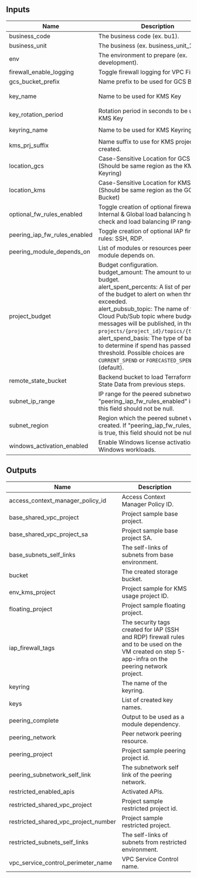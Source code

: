 <!-- BEGINNING OF PRE-COMMIT-TERRAFORM DOCS HOOK -->
## Inputs

| Name | Description | Type | Default | Required |
|------|-------------|------|---------|:--------:|
| business\_code | The business code (ex. bu1). | `string` | n/a | yes |
| business\_unit | The business (ex. business\_unit\_1). | `string` | n/a | yes |
| env | The environment to prepare (ex. development). | `string` | n/a | yes |
| firewall\_enable\_logging | Toggle firewall logging for VPC Firewalls. | `bool` | `true` | no |
| gcs\_bucket\_prefix | Name prefix to be used for GCS Bucket | `string` | `"bkt"` | no |
| key\_name | Name to be used for KMS Key | `string` | `"crypto-key-example"` | no |
| key\_rotation\_period | Rotation period in seconds to be used for KMS Key | `string` | `"7776000s"` | no |
| keyring\_name | Name to be used for KMS Keyring | `string` | `"sample-keyring"` | no |
| kms\_prj\_suffix | Name suffix to use for KMS project created. | `string` | `"env-kms"` | no |
| location\_gcs | Case-Sensitive Location for GCS Bucket (Should be same region as the KMS Keyring) | `string` | `"US"` | no |
| location\_kms | Case-Sensitive Location for KMS Keyring (Should be same region as the GCS Bucket) | `string` | `"us"` | no |
| optional\_fw\_rules\_enabled | Toggle creation of optional firewall rules: Internal & Global load balancing health check and load balancing IP ranges. | `bool` | `false` | no |
| peering\_iap\_fw\_rules\_enabled | Toggle creation of optional IAP firewall rules: SSH, RDP. | `bool` | `false` | no |
| peering\_module\_depends\_on | List of modules or resources peering module depends on. | `list(any)` | `[]` | no |
| project\_budget | Budget configuration.<br>  budget\_amount: The amount to use as the budget.<br>  alert\_spent\_percents: A list of percentages of the budget to alert on when threshold is exceeded.<br>  alert\_pubsub\_topic: The name of the Cloud Pub/Sub topic where budget related messages will be published, in the form of `projects/{project_id}/topics/{topic_id}`.<br>  alert\_spend\_basis: The type of basis used to determine if spend has passed the threshold. Possible choices are `CURRENT_SPEND` or `FORECASTED_SPEND` (default). | <pre>object({<br>    budget_amount        = optional(number, 1000)<br>    alert_spent_percents = optional(list(number), [1.2])<br>    alert_pubsub_topic   = optional(string, null)<br>    alert_spend_basis    = optional(string, "FORECASTED_SPEND")<br>  })</pre> | `{}` | no |
| remote\_state\_bucket | Backend bucket to load Terraform Remote State Data from previous steps. | `string` | n/a | yes |
| subnet\_ip\_range | IP range for the peered subnetwork. If "peering\_iap\_fw\_rules\_enabled" is true, this field should not be null. | `string` | `null` | no |
| subnet\_region | Region which the peered subnet will be created. If "peering\_iap\_fw\_rules\_enabled" is true, this field should not be null. | `string` | `null` | no |
| windows\_activation\_enabled | Enable Windows license activation for Windows workloads. | `bool` | `false` | no |

## Outputs

| Name | Description |
|------|-------------|
| access\_context\_manager\_policy\_id | Access Context Manager Policy ID. |
| base\_shared\_vpc\_project | Project sample base project. |
| base\_shared\_vpc\_project\_sa | Project sample base project SA. |
| base\_subnets\_self\_links | The self-links of subnets from base environment. |
| bucket | The created storage bucket. |
| env\_kms\_project | Project sample for KMS usage project ID. |
| floating\_project | Project sample floating project. |
| iap\_firewall\_tags | The security tags created for IAP (SSH and RDP) firewall rules and to be used on the VM created on step 5-app-infra on the peering network project. |
| keyring | The name of the keyring. |
| keys | List of created key names. |
| peering\_complete | Output to be used as a module dependency. |
| peering\_network | Peer network peering resource. |
| peering\_project | Project sample peering project id. |
| peering\_subnetwork\_self\_link | The subnetwork self link of the peering network. |
| restricted\_enabled\_apis | Activated APIs. |
| restricted\_shared\_vpc\_project | Project sample restricted project id. |
| restricted\_shared\_vpc\_project\_number | Project sample restricted project. |
| restricted\_subnets\_self\_links | The self-links of subnets from restricted environment. |
| vpc\_service\_control\_perimeter\_name | VPC Service Control name. |

<!-- END OF PRE-COMMIT-TERRAFORM DOCS HOOK -->
